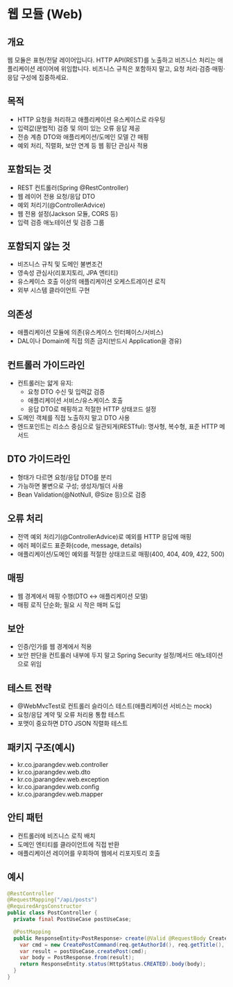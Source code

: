 # 웹 모듈 (Web)

## 개요

웹 모듈은 표현/전달 레이어입니다. HTTP API(REST)를 노출하고 비즈니스 처리는 애플리케이션 레이어에 위임합니다. 비즈니스 규칙은 포함하지 말고, 요청 처리·검증·매핑·응답 구성에 집중하세요.

## 목적

- HTTP 요청을 처리하고 애플리케이션 유스케이스로 라우팅
- 입력값(문법적) 검증 및 의미 있는 오류 응답 제공
- 전송 계층 DTO와 애플리케이션/도메인 모델 간 매핑
- 예외 처리, 직렬화, 보안 연계 등 웹 횡단 관심사 적용

## 포함되는 것

- REST 컨트롤러(Spring @RestController)
- 웹 레이어 전용 요청/응답 DTO
- 예외 처리기(@ControllerAdvice)
- 웹 전용 설정(Jackson 모듈, CORS 등)
- 입력 검증 애노테이션 및 검증 그룹

## 포함되지 않는 것

- 비즈니스 규칙 및 도메인 불변조건
- 영속성 관심사(리포지토리, JPA 엔티티)
- 유스케이스 호출 이상의 애플리케이션 오케스트레이션 로직
- 외부 시스템 클라이언트 구현

## 의존성

- 애플리케이션 모듈에 의존(유스케이스 인터페이스/서비스)
- DAL이나 Domain에 직접 의존 금지(반드시 Application을 경유)

## 컨트롤러 가이드라인

- 컨트롤러는 얇게 유지:
  - 요청 DTO 수신 및 입력값 검증
  - 애플리케이션 서비스/유스케이스 호출
  - 응답 DTO로 매핑하고 적절한 HTTP 상태코드 설정
- 도메인 객체를 직접 노출하지 말고 DTO 사용
- 엔드포인트는 리소스 중심으로 일관되게(RESTful): 명사형, 복수형, 표준 HTTP 메서드

## DTO 가이드라인

- 형태가 다르면 요청/응답 DTO를 분리
- 가능하면 불변으로 구성; 생성자/빌더 사용
- Bean Validation(@NotNull, @Size 등)으로 검증

## 오류 처리

- 전역 예외 처리기(@ControllerAdvice)로 예외를 HTTP 응답에 매핑
- 에러 페이로드 표준화(code, message, details)
- 애플리케이션/도메인 예외를 적절한 상태코드로 매핑(400, 404, 409, 422, 500)

## 매핑

- 웹 경계에서 매핑 수행(DTO <-> 애플리케이션 모델)
- 매핑 로직 단순화; 필요 시 작은 매퍼 도입

## 보안

- 인증/인가를 웹 경계에서 적용
- 보안 판단을 컨트롤러 내부에 두지 말고 Spring Security 설정/메서드 애노테이션으로 위임

## 테스트 전략

- @WebMvcTest로 컨트롤러 슬라이스 테스트(애플리케이션 서비스는 mock)
- 요청/응답 계약 및 오류 처리용 통합 테스트
- 포맷이 중요하면 DTO JSON 직렬화 테스트

## 패키지 구조(예시)

- kr.co.jparangdev.web.controller
- kr.co.jparangdev.web.dto
- kr.co.jparangdev.web.exception
- kr.co.jparangdev.web.config
- kr.co.jparangdev.web.mapper

## 안티 패턴

- 컨트롤러에 비즈니스 로직 배치
- 도메인 엔티티를 클라이언트에 직접 반환
- 애플리케이션 레이어를 우회하여 웹에서 리포지토리 호출

## 예시

```java
@RestController
@RequestMapping("/api/posts")
@RequiredArgsConstructor
public class PostController {
  private final PostUseCase postUseCase;

  @PostMapping
  public ResponseEntity<PostResponse> create(@Valid @RequestBody CreatePostRequest req) {
    var cmd = new CreatePostCommand(req.getAuthorId(), req.getTitle(), req.getContent());
    var result = postUseCase.createPost(cmd);
    var body = PostResponse.from(result);
    return ResponseEntity.status(HttpStatus.CREATED).body(body);
  }
}
```
